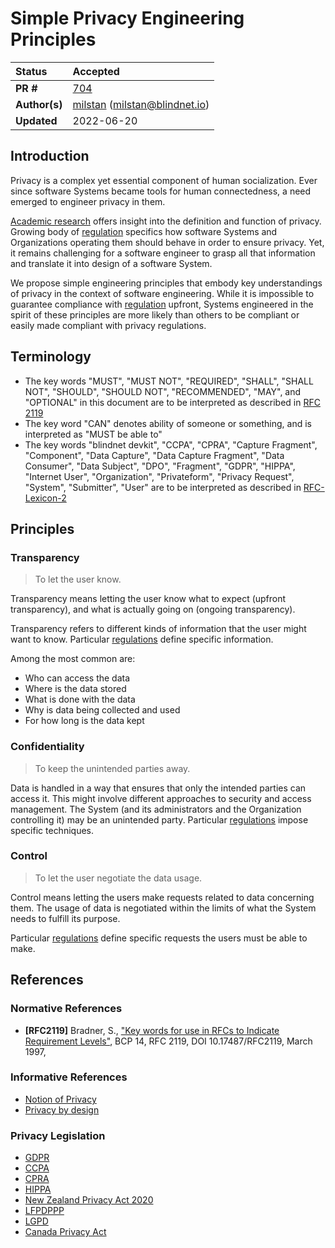 # Simple Privacy Engineering Principles

| Status        | Accepted                                                          |
| :------------ | :---------------------------------------------------------------- |
| **PR #**      | [704](https://github.com/blindnet-io/product-management/pull/704) |
| **Author(s)** | [milstan](https://github.com/milstan) (milstan@blindnet.io)       |
| **Updated**   | 2022-06-20                                                        |

## Introduction

Privacy is a complex yet essential component of human socialization.
Ever since software Systems became tools for human connectedness, a need emerged to engineer privacy in them.

[Academic research](/docs/references/notions-of-privacy) offers insight into the definition and function of privacy. Growing body of [regulation](#privacy-legislation) specifics how software Systems and Organizations operating them should behave in order to ensure privacy. Yet, it remains challenging for a software engineer to grasp all that information and translate it into design of a software System.

We propose simple engineering principles that embody key understandings of privacy in the context of software engineering.
While it is impossible to guarantee compliance with [regulation](#privacy-legislation) upfront, Systems engineered in the spirit of these principles are more likely than others to be compliant or easily made compliant with privacy regulations.

## Terminology

- The key words "MUST", "MUST NOT", "REQUIRED", "SHALL", "SHALL NOT", "SHOULD", "SHOULD NOT", "RECOMMENDED", "MAY", and "OPTIONAL" in this document are to be interpreted as described in [RFC 2119](https://datatracker.ietf.org/doc/html/rfc2119)
- The key word "CAN" denotes ability of someone or something, and is interpreted as "MUST be able to"
- The key words "blindnet devkit", "CCPA", "CPRA", "Capture Fragment", "Component", "Data Capture", "Data Capture Fragment", "Data Consumer", "Data Subject", "DPO", "Fragment", "GDPR", "HIPPA", "Internet User", "Organization", "Privateform", "Privacy Request", "System", "Submitter", "User" are to be interpreted as described in [RFC-Lexicon-2](/docs/references/lexicon)

## Principles

### Transparency

> To let the user know.

Transparency means letting the user know what to expect (upfront transparency), and what is actually going on (ongoing transparency).

Transparency refers to different kinds of information that the user might want to know.
Particular [regulations](#privacy-legislation) define specific information.

Among the most common are:

- Who can access the data
- Where is the data stored
- What is done with the data
- Why is data being collected and used
- For how long is the data kept

### Confidentiality

> To keep the unintended parties away.

Data is handled in a way that ensures that only the intended parties can access it.
This might involve different approaches to security and access management.
The System (and its administrators and the Organization controlling it) may be an unintended party.
Particular [regulations](#privacy-legislation) impose specific techniques.

### Control

> To let the user negotiate the data usage.

Control means letting the users make requests related to data concerning them.
The usage of data is negotiated within the limits of what the System needs to fulfill its purpose.

Particular [regulations](#privacy-legislation) define specific requests the users must be able to make.

## References

### Normative References

- **[RFC2119]** Bradner, S., ["Key words for use in RFCs to Indicate Requirement Levels"](https://datatracker.ietf.org/doc/html/rfc2119), BCP 14, RFC 2119, DOI 10.17487/RFC2119, March 1997,

### Informative References

- [Notion of Privacy](/docs/references/notions-of-privacy)
- [Privacy by design](https://en.wikipedia.org/wiki/Privacy_by_design)

### Privacy Legislation

- [GDPR](https://eur-lex.europa.eu/eli/reg/2016/679/oj)
- [CCPA](https://leginfo.legislature.ca.gov/faces/codes_displayText.xhtml?division=3.&part=4.&lawCode=CIV&title=1.81.5)
- [CPRA](https://vig.cdn.sos.ca.gov/2020/general/pdf/topl-prop24.pdf)
- [HIPPA](https://www.govinfo.gov/content/pkg/PLAW-104publ191/html/PLAW-104publ191.htm)
- [New Zealand Privacy Act 2020](https://www.legislation.govt.nz/act/public/2020/0031/latest/LMS23333.html)
- [LFPDPPP](https://www.diputados.gob.mx/LeyesBiblio/pdf/LFPDPPP.pdf)
- [LGPD](https://gdpr.eu/gdpr-vs-lgpd/)
- [Canada Privacy Act](https://www.priv.gc.ca/en/privacy-topics/privacy-laws-in-canada/the-privacy-act/)
